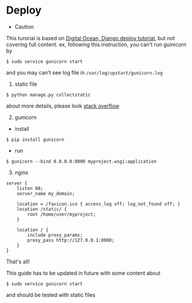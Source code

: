 # Deploy

* Caution

This turorial is based on [Digital Ocean, Django deploy tutorial](https://www.digitalocean.com/community/tutorials/how-to-set-up-django-with-postgres-nginx-and-gunicorn-on-ubuntu-14-04), but not covering full content.
ex, following this instruction, you can't run guinicorn by
```
$ sudo service gunicorn start
```
and you may can't see log file in `/var/log/upstart/gunicorn.log`

1. static file
```
$ python manage.py collectstatic
```
about more details, please look [stack overflow](http://stackoverflow.com/questions/8687927/django-static-static-url-static-root)

2. gunicorn
* install
```
$ pip install gunicorn
```
* run
```
$ gunicorn --bind 0.0.0.0:8000 myproject.wsgi:application
```

3. nginx
```
server {
    listen 80;
    server_name my_domain;

    location = /favicon.ico { access_log off; log_not_found off; }
    location /static/ {
        root /home/user/myproject;
    }

    location / {
        include proxy_params;
        proxy_pass http://127.0.0.1:8000;
    }
}
```

That's all!

This guide has to be updated in future with some content about
```
$ sudo service gunicorn start
```
and should be tested with static files